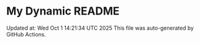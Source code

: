 # My Dynamic README
Updated at: Wed Oct  1 14:21:34 UTC 2025
This file was auto-generated by GitHub Actions.
